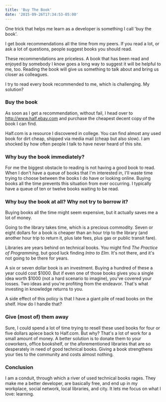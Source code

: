 ```yaml
---
title: 'Buy The Book'
date: '2015-09-26T17:34:53-05:00'
---
```


One trick that helps me learn as a developer is something I call 'buy the
book'.

I get book recommendations all the time from my peers. If you read a lot, or
ask a lot of questions, people suggest books you should read.

These recommendations are priceless. A book that has been read and enjoyed by
somebody I know goes a long way to suggest it will be helpful to me, too.
Reading the book will give us something to talk about and bring us closer as
colleagues.

I try to read every book recommended to me, which is challenging. My solution?

### Buy the book

As soon as I get a recommendation, without fail, I head over to
http://www.half.ebay.com and purchase the cheapest decent copy of the book I
can find.

Half.com is a resource I discovered in college. You can find almost any used
book for dirt cheap, shipped via media mail (cheap but also slow). I am shocked
by how often people I talk to have never heard of this site.

### Why buy the book immediately?

For me the biggest obstacle to reading is not having a good book to read. When
I don't have a queue of books that I'm interested in, I'll waste time trying to
choose between the books I do have or looking online. Buying books all the time
prevents this situation from ever occurring. I typically have a queue of ten or
twelve books waiting to be read.

### Why buy the book at all? Why not try to borrow it?

Buying books all the time might seem expensive, but it actually saves me a lot
of money.

Going to the library takes time, which is a precious commodity. Seven or eight
dollars for a book is cheaper than an hour trip to the library (and another
hour trip to return it, plus late fees, plus gas or public transit fare).

Libraries are years behind on technical books. You might find *The Practice of
Programming*, but good luck finding *Intro to Elm*. It's not there, and it's
not going to be there for years.

A six or seven dollar book is an investment. Buying a hundred of these a year
could cost $1000. But if even one of those books gives you a single idea worth
$1000 (not a hard scenario to imagine), you've covered your losses. Two ideas
and you're profiting from the endeavor. That's what investing in knowledge
returns to you.

A side effect of this policy is that I have a giant pile of read books on the
shelf. How do I handle that?

### Give (most of) them away

Sure, I could spend a lot of time trying to resell these used books for four or
five dollars apiece back to Half.com. But why? That's a lot of work for a small
amount of money. A better solution is to donate them to your coworkers, office
bookshelf, or the aforementioned libraries that are so desperately in need of
good technical books. Giving a book strengthens your ties to the community and
costs almost nothing.

### Conclusion

I am a conduit, through which a river of used technical books rages. They make
me a better developer, are basically free, and end up in my workplace, social
network, local libraries, and city. It lets me focus on what I love: learning.
